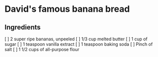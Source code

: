 # David's famous banana bread

## Ingredients

[ ] 2 super ripe bananas, unpeeled
[ ] 1/3 cup melted butter
[ ] 1 cup of sugar
[ ] 1 teaspoon vanilla extract
[ ] 1 teaspoon baking soda
[ ] Pinch of salt
[ ] 1 1/2 cups of all-purpose flour
